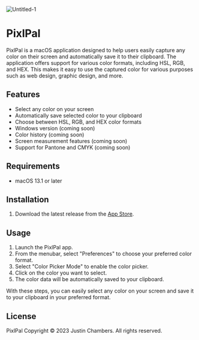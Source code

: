 ![Untitled-1](https://github.com/jjcxdev/PixlPal_free/blob/main/pixlpal_logo_new.png)
<h1>PixlPal</h1>

<p>PixlPal is a macOS application designed to help users easily capture any color on their screen and automatically save it to their clipboard. The application offers support for various color formats, including HSL, RGB, and HEX. This makes it easy to use the captured color for various purposes such as web design, graphic design, and more.</p>

<h2>Features</h2>

<ul>
  <li>Select any color on your screen</li>
  <li>Automatically save selected color to your clipboard</li>
  <li>Choose between HSL, RGB, and HEX color formats</li>
  <li>Windows version (coming soon)</li>
  <li>Color history (coming soon)</li>
  <li>Screen measurement features (coming soon)</li>
  <li>Support for Pantone and CMYK (coming soon)</li>
</ul>

<h2>Requirements</h2>

<ul>
  <li>macOS 13.1 or later</li>
</ul>

<h2>Installation</h2>

<ol>
  <li>Download the latest release from the <a href="https://apps.apple.com/ca/app/pixlpal/id6447212748?mt=12">App Store</a>.</li>
</ol>

<h2>Usage</h2>

<ol>
  <li>Launch the PixlPal app.</li>
  <li>From the menubar, select "Preferences" to choose your preferred color format.</li>
  <li>Select "Color Picker Mode" to enable the color picker.</li>
  <li>Click on the color you want to select.</li>
  <li>The color data will be automatically saved to your clipboard.</li>
</ol>
<p>With these steps, you can easily select any color on your screen and save it to your clipboard in your preferred format.</p>

<h2>License</h2>

<p>PixlPal Copyright © 2023 Justin Chambers. All rights reserved.</p>

